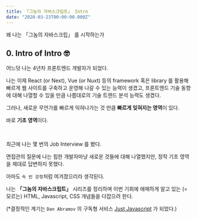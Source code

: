 ```yaml
---
title: 「그놈의 자바스크립트」 Intro
date: "2020-03-23T00:00:00.000Z"
---
```


왜 나는 「그놈의 자바스크립」 를 시작하는가

<!-- more -->

## 0. Intro of Intro 🤓

어느덧 나는 4년차 프론트엔드 개발자가 되었다.

나는 이제 React (or Next), Vue (or Nuxt) 등의 framework 혹은 library 를 활용해 빠르게 웹 사이트를 구축하고 운영해 나갈 수 있는 능력이 생겼고, 
프론트엔드 기술 동향에 대해 나열할 수 있을 만큼 나름대로의 기술 트렌드 분석 능력도 생겼다.

그러나, 새로운 무언가를 빠르게 익혀나가는 것 만큼 **빠르게 잊혀지는 영역**이 있다. 

바로 **기초 영역**이다.

<br />

최근에 나는 몇 번의 Job Interview 를 봤다.

면접관의 질문에 나는 힙한 개발자마냥 새로운 것들에 대해 나열했지만, 정작 기초 영역을 제대로 답변하지 못했다.

아마도 `속 빈 강정`처럼 여겨졌으리라 생각된다.

나는 **「그놈의 자바스크립트」** 시리즈를 정리하며 이번 기회에 애매하게 알고 있는 (= 모르는) HTML, Javascript, CSS 개념들을 다잡으려 한다.

(*결정적인 계기는 `Dan Abramov` 의 구독형 서비스 [Just Javascript](https://justjavascript.com/) 가 되었다.)
